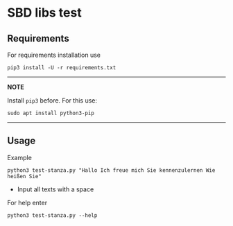 SBD libs test
============

Requirements
------------

For requirements installation use

    pip3 install -U -r requirements.txt

---
**NOTE**

Install `pip3`  before. For this use:

    sudo apt install python3-pip

---

Usage
------------

Example

    python3 test-stanza.py "Hallo Ich freue mich Sie kennenzulernen Wie heißen Sie"

* Input all texts with a space

For help enter

    python3 test-stanza.py --help